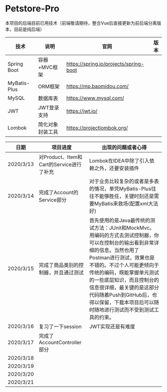# Petstore-Pro

本项目的后端目前已用技术（前端敬请期待，整合Vue后直接更新为前后端分离版本，目前是纯后端）

| 技术         | 说明             | 官网                                   | 版本 |
| ------------ | ---------------- | -------------------------------------- | ---- |
| Spring Boot  | 容器+MVC框架     | https://spring.io/projects/spring-boot |      |
| MyBatis-Plus | ORM框架          | https://mp.baomidou.com/               |      |
| MySQL        | 数据库表         | https://www.mysql.com/                 |      |
| JWT          | JWT登录支持      | https://jwt.io/                        |      |
| Lombok       | 简化对象封装工具 | https://projectlombok.org/             |      |

| 日期      | 项目进度                                 | 出现的问题或者心得                                           |
| --------- | ---------------------------------------- | ------------------------------------------------------------ |
| 2020/3/13 | 对Product、Item和Cart的Service进行了补充 | Lombok在IDEA中除了引入依赖之外，还要安装插件                 |
| 2020/3/14 | 完成了Account的Service部分               | 对于业务比较复杂的或者是多表的情况，单凭MyBatis-Plus往往不能够胜任，关键时刻还是需要MyBatis来救场(配置xml大法好) |
| 2020/3/15 | 完成了商品类别的控制器，并且通过测试     | 首先使用的是Java最传统的测试方法：JUnit和MockMvc。用编码的方式去测试控制器，你可以在控制台的输出看到非常详细的信息。当然也用了Postman进行测试，效果也是不错的。不过个人可能更倾向于传统的编码，既能掌握单元测试的一些底层知识，而且控制台的信息很详细，最关键的是这部分代码随着Push到GitHub后，也得以保留，下载本项目后可以随时随地进行测试而不受到测试工具的约束。 |
| 2020/3/16 |复习了一下session                                          |JWT实现还是有难度                                                              |
| 2020/3/17 |完成了AccountController部分                                          |                                                              |
| 2020/3/18 |                                          |                                                              |
| 2020/3/19 |                                          |                                                              |
| 2020/3/20 |                                          |                                                              |
| 2020/3/21 |                                          |                                                              |
